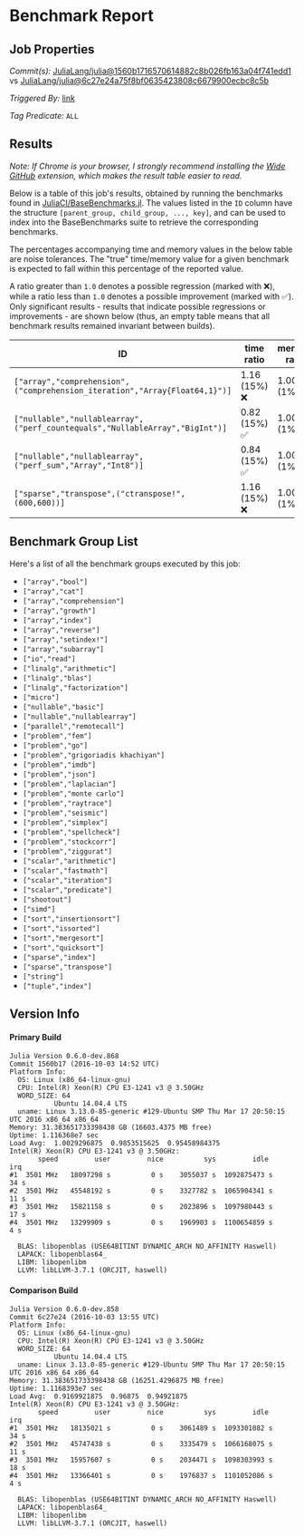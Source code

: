 # Benchmark Report

## Job Properties

*Commit(s):* [JuliaLang/julia@1560b1716570614882c8b026fb163a04f741edd1](https://github.com/JuliaLang/julia/commit/1560b1716570614882c8b026fb163a04f741edd1) vs [JuliaLang/julia@6c27e24a75f8bf0635423808c6679900ecbc8c5b](https://github.com/JuliaLang/julia/commit/6c27e24a75f8bf0635423808c6679900ecbc8c5b)

*Triggered By:* [link](https://github.com/JuliaLang/julia/pull/18679#issuecomment-251160136)

*Tag Predicate:* `ALL`

## Results

*Note: If Chrome is your browser, I strongly recommend installing the [Wide GitHub](https://chrome.google.com/webstore/detail/wide-github/kaalofacklcidaampbokdplbklpeldpj?hl=en)
extension, which makes the result table easier to read.*

Below is a table of this job's results, obtained by running the benchmarks found in
[JuliaCI/BaseBenchmarks.jl](https://github.com/JuliaCI/BaseBenchmarks.jl). The values
listed in the `ID` column have the structure `[parent_group, child_group, ..., key]`,
and can be used to index into the BaseBenchmarks suite to retrieve the corresponding
benchmarks.

The percentages accompanying time and memory values in the below table are noise tolerances. The "true"
time/memory value for a given benchmark is expected to fall within this percentage of the reported value.

A ratio greater than `1.0` denotes a possible regression (marked with :x:), while a ratio less
than `1.0` denotes a possible improvement (marked with :white_check_mark:). Only significant results - results
that indicate possible regressions or improvements - are shown below (thus, an empty table means that all
benchmark results remained invariant between builds).

| ID | time ratio | memory ratio |
|----|------------|--------------|
| `["array","comprehension",("comprehension_iteration","Array{Float64,1}")]` | 1.16 (15%) :x: | 1.00 (1%)  |
| `["nullable","nullablearray",("perf_countequals","NullableArray","BigInt")]` | 0.82 (15%) :white_check_mark: | 1.00 (1%)  |
| `["nullable","nullablearray",("perf_sum","Array","Int8")]` | 0.84 (15%) :white_check_mark: | 1.00 (1%)  |
| `["sparse","transpose",("ctranspose!",(600,600))]` | 1.16 (15%) :x: | 1.00 (1%)  |

## Benchmark Group List

Here's a list of all the benchmark groups executed by this job:

- `["array","bool"]`
- `["array","cat"]`
- `["array","comprehension"]`
- `["array","growth"]`
- `["array","index"]`
- `["array","reverse"]`
- `["array","setindex!"]`
- `["array","subarray"]`
- `["io","read"]`
- `["linalg","arithmetic"]`
- `["linalg","blas"]`
- `["linalg","factorization"]`
- `["micro"]`
- `["nullable","basic"]`
- `["nullable","nullablearray"]`
- `["parallel","remotecall"]`
- `["problem","fem"]`
- `["problem","go"]`
- `["problem","grigoriadis khachiyan"]`
- `["problem","imdb"]`
- `["problem","json"]`
- `["problem","laplacian"]`
- `["problem","monte carlo"]`
- `["problem","raytrace"]`
- `["problem","seismic"]`
- `["problem","simplex"]`
- `["problem","spellcheck"]`
- `["problem","stockcorr"]`
- `["problem","ziggurat"]`
- `["scalar","arithmetic"]`
- `["scalar","fastmath"]`
- `["scalar","iteration"]`
- `["scalar","predicate"]`
- `["shootout"]`
- `["simd"]`
- `["sort","insertionsort"]`
- `["sort","issorted"]`
- `["sort","mergesort"]`
- `["sort","quicksort"]`
- `["sparse","index"]`
- `["sparse","transpose"]`
- `["string"]`
- `["tuple","index"]`

## Version Info

#### Primary Build

```
Julia Version 0.6.0-dev.868
Commit 1560b17 (2016-10-03 14:52 UTC)
Platform Info:
  OS: Linux (x86_64-linux-gnu)
  CPU: Intel(R) Xeon(R) CPU E3-1241 v3 @ 3.50GHz
  WORD_SIZE: 64
           Ubuntu 14.04.4 LTS
  uname: Linux 3.13.0-85-generic #129-Ubuntu SMP Thu Mar 17 20:50:15 UTC 2016 x86_64 x86_64
Memory: 31.383651733398438 GB (16603.4375 MB free)
Uptime: 1.116368e7 sec
Load Avg:  1.0029296875  0.9853515625  0.95458984375
Intel(R) Xeon(R) CPU E3-1241 v3 @ 3.50GHz: 
       speed         user         nice          sys         idle          irq
#1  3501 MHz   18097298 s          0 s    3055037 s  1092875473 s         34 s
#2  3501 MHz   45548192 s          0 s    3327782 s  1065904341 s         11 s
#3  3501 MHz   15821158 s          0 s    2023896 s  1097980443 s         17 s
#4  3501 MHz   13299909 s          0 s    1969903 s  1100654859 s          4 s

  BLAS: libopenblas (USE64BITINT DYNAMIC_ARCH NO_AFFINITY Haswell)
  LAPACK: libopenblas64_
  LIBM: libopenlibm
  LLVM: libLLVM-3.7.1 (ORCJIT, haswell)

```

#### Comparison Build

```
Julia Version 0.6.0-dev.858
Commit 6c27e24 (2016-10-03 13:55 UTC)
Platform Info:
  OS: Linux (x86_64-linux-gnu)
  CPU: Intel(R) Xeon(R) CPU E3-1241 v3 @ 3.50GHz
  WORD_SIZE: 64
           Ubuntu 14.04.4 LTS
  uname: Linux 3.13.0-85-generic #129-Ubuntu SMP Thu Mar 17 20:50:15 UTC 2016 x86_64 x86_64
Memory: 31.383651733398438 GB (16251.4296875 MB free)
Uptime: 1.1168393e7 sec
Load Avg:  0.9169921875  0.96875  0.94921875
Intel(R) Xeon(R) CPU E3-1241 v3 @ 3.50GHz: 
       speed         user         nice          sys         idle          irq
#1  3501 MHz   18135021 s          0 s    3061489 s  1093301082 s         34 s
#2  3501 MHz   45747438 s          0 s    3335479 s  1066168075 s         11 s
#3  3501 MHz   15957607 s          0 s    2034471 s  1098303993 s         18 s
#4  3501 MHz   13366401 s          0 s    1976837 s  1101052086 s          4 s

  BLAS: libopenblas (USE64BITINT DYNAMIC_ARCH NO_AFFINITY Haswell)
  LAPACK: libopenblas64_
  LIBM: libopenlibm
  LLVM: libLLVM-3.7.1 (ORCJIT, haswell)

```
